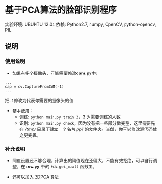 # 基于PCA算法的脸部识别程序
实验环境: UBUNTU 12.04
依赖: Python2.7, numpy, OpenCV, python-opencv, PIL

## 说明

### 使用说明

- 如果有多个摄像头，可能需要修改**cam.py**中:

```
...
cap = cv.CaptureFromCAM(-1)
...
```

把``-1``修改为代表你需要的摄像头的值

- 基本使用：
    + 训练: ``python main.py train 3``，3 为需要训练的人数
    + 识别: ``python main.py check``，因为没有把一些部分做完整，这里需要先在 */tmp/* 目录下建立一个名为 *pp1* 的文件夹。当然，你可以修改源代码使之更完善。

### 补充说明
- 阈值设置还不够合理，计算出的阈值现在还偏大，不能有效拒绝，可以自行调整，在 **rec.py** 中的 ``PCA.get_max()`` 函数里。

- 还可以加入 2DPCA 算法
